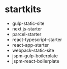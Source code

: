 # startkits

- gulp-static-site
- next.js-starter
- parcel-starter
- react-typescript-starter
- react-app-starter
- webpack-static-site
- jspm-gulp-boilerplate
- jspm-react-boilerplate


